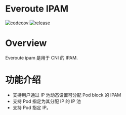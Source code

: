 # Everoute IPAM
[![codecov](https://codecov.io/github/qingwusunny/ipam/graph/badge.svg?token=03HMIMC6CG)](https://codecov.io/github/qingwusunny/ipam)
[![release](https://github.com/everoute/template-repo/actions/workflows/release.yaml/badge.svg)](https://github.com/everoute/ipam/actions/workflows/release.yaml)

# Overview

Everoute ipam 是用于 CNI 的 IPAM.

# 功能介绍
- 支持用户通过 IP 池动态设置可分配 Pod block 的 IPAM
- 支持 Pod 指定为其分配 IP 的 IP 池
- 支持 Pod 指定 IP。
